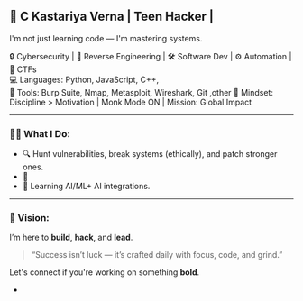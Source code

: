 ## 🚀 C Kastariya Verna | Teen Hacker | 
I'm not just learning code — I'm mastering systems.

🔒 Cybersecurity | 🧠 Reverse Engineering | 🛠️ Software Dev | ⚙️ Automation | 🎯 CTFs  
💻 Languages: Python, JavaScript, C++,   
📂 Tools: Burp Suite, Nmap, Metasploit, Wireshark, Git ,other
🧠 Mindset: Discipline > Motivation | Monk Mode ON | Mission: Global Impact

---

### 👨‍💻 What I Do:
- 🔍 Hunt vulnerabilities, break systems (ethically), and patch stronger ones.
- 🚗 
- 🧠 Learning AI/ML+ AI integrations.

---

### 🎯 Vision:
I’m here to **build**, **hack**, and **lead**.

> “Success isn’t luck — it’s crafted daily with focus, code, and grind.”

Let's connect if you're working on something **bold**.

- 
<!---
Kastriya/Kastriya is a ✨ special ✨ repository because its `README.md` (this file) appears on your GitHub profile.
You can click the Preview link to take a look at your changes.
--->
